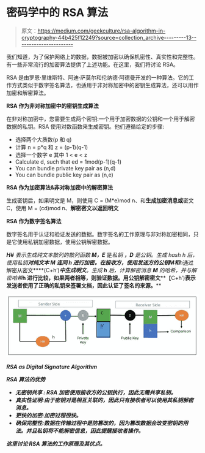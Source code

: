 # 密码学中的 RSA 算法

> 原文：<https://medium.com/geekculture/rsa-algorithm-in-cryptography-44b425f12249?source=collection_archive---------13----------------------->

我们知道，为了保护网络上的数据，数据被加密以确保机密性、真实性和完整性。有一些非常流行的加密算法提供了上述功能。在这里，我们将讨论 RSA。

RSA 是由罗恩·里维斯特、阿迪·萨莫尔和伦纳德·阿德曼开发的一种算法。它的工作方式类似于数字签名算法，也适用于非对称加密中的密钥生成算法，还可以用作加密和解密算法。

**RSA 作为非对称加密中的密钥生成算法**

在非对称加密中，您需要生成两个密钥:一个用于加密数据的公钥和一个用于解密数据的私钥。RSA 使用对数函数来生成密钥。他们遵循给定的步骤:

*   选择两个大质数(p 和 q)
*   计算 n = p*q 和 z = (p-1)(q-1)
*   选择一个数字 e 其中 1 < e < z
*   Calculate d, such that ed = 1mod(p-1)(q-1)
*   You can bundle private key pair as (n,d)
*   You can bundle public key pair as (n,e)

**RSA 作为加密算法&非对称加密中的解密算法**

生成密钥后，如果明文是 M，则使用 C = (M*e)mod n、和**生成加密消息或**密文 C，使用 M = (cd)mod n、**解密密文以返回明文**

**RSA 作为数字签名算法**

数字签名用于认证和验证发送的数据。数字签名的工作原理与非对称加密相同，只是它使用私钥加密数据，使用公钥解密数据。

***H#*** *表示生成纯文本散列的散列函数* ***M，E*** 是*私钥* ***，D*** *是公钥。生成 hash h 后，使用私钥****对纯文本* ***M*** *连同* ***h*** *进行加密。在接收方，使用发送方的公钥******M******和**h*通过解密从密文****(C+h’)****中生成明文***。生成* ***h*** *后，计算解密消息* ***M*** *的哈希，并与解密哈希***h 进行比较，如果两者相等，则验证数据。用公钥解密密文****【C+h’)****表示发送者使用了正确的私钥来签署文档，因此认证了签名的来源。******

***![](img/e49b08f84905b57e10e0ee799f6728c5.png)***

***RSA as Digital Signature Algorithm***

*****RSA 算法的优势*****

*   *****无密钥共享** : RSA 加密使用接收方的公钥执行，因此无需共享私钥。***
*   *****真实性证明**:由于密钥对是相互关联的，因此只有接收者可以使用其私钥解密消息。***
*   *****更快的加密**:加密过程很快。***
*   *****确保完整性**:数据在传输过程中是防篡改的，因为篡改数据会改变密钥的用法。并且私钥将不能解密信息，因此提醒接收者操作。***

***这里讨论 RSA 算法的工作原理及其优点。***